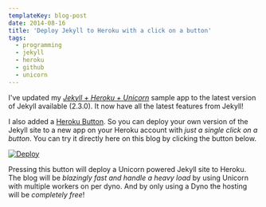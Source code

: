 ```yaml
---
templateKey: blog-post
date: 2014-08-16
title: 'Deploy Jekyll to Heroku with a click on a button'
tags:
  - programming
  - jekyll
  - heroku
  - github
  - unicorn
---
```


I've updated my [_Jekyll + Heroku + Unicorn_][git] sample app to the latest version of Jekyll available (2.3.0). It now have all the latest features from Jekyll!

I also added a [Heroku Button][herokubutton]. So you can deploy your own version of the Jekyll site to a new app on your Heroku account with _just a single click on a button_. You can try it directly here on this blog by clicking the button below.

<div class="text-center"><a href="https://heroku.com/deploy?template=https://github.com/himynameisjonas/jekyll-heroku-unicorn"><img src="https://www.herokucdn.com/deploy/button.png" alt="Deploy"></a></div>

Pressing this button will deploy a Unicorn powered Jekyll site to Heroku. The blog will be _blazingly fast and handle a heavy load_ by using Unicorn with multiple workers on per dyno. And by only using a Dyno the hosting will be _completely free_!

[git]: https://github.com/himynameisjonas/jekyll-heroku-unicorn
[herokubutton]: https://blog.heroku.com/archives/2014/8/7/heroku-button
